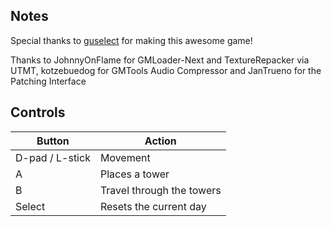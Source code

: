## Notes

Special thanks to [guselect](https://guselect.com/) for making this awesome game!

Thanks to JohnnyOnFlame for GMLoader-Next and TextureRepacker via UTMT,
kotzebuedog for GMTools Audio Compressor and JanTrueno for the Patching Interface

## Controls

| Button | Action |
|--|--| 
|D-pad / L-stick|Movement|
|A|Places a tower|
|B|Travel through the towers|
|Select|Resets the current day|
